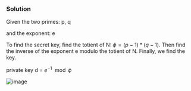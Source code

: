 ### Solution

Given the two primes: p, q

and the exponent: e

To find the secret key, find the totient of N: $\phi = (p - 1) * (q - 1)$. Then find the inverse of the exponent e modulo the totient of N. Finally, we find the key.

private key d = $e^{-1} \mod \phi$

![image](https://user-images.githubusercontent.com/126962960/233788400-bede1fa4-359a-4380-a631-efdadb8a4161.png)
